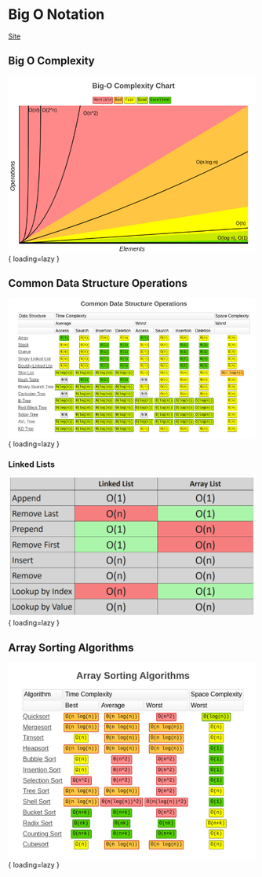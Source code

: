 # Big O Notation

[Site](https://www.bigocheatsheet.com/)

## Big O Complexity

![Big O Complexity](images/bigocomplexity.png){ loading=lazy }

## Common Data Structure Operations

![Common Data Structure](images/commondatastructure.png){ loading=lazy }

### Linked Lists

![Linked Lists](images/ll-big.o.png){ loading=lazy }

## Array Sorting Algorithms

![Array Sorting Algo](images/arraysortingalgo.png){ loading=lazy }
